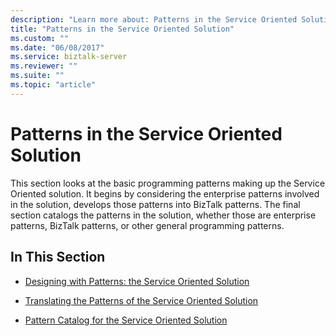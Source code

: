 ```yaml
---
description: "Learn more about: Patterns in the Service Oriented Solution"
title: "Patterns in the Service Oriented Solution"
ms.custom: ""
ms.date: "06/08/2017"
ms.service: biztalk-server
ms.reviewer: ""
ms.suite: ""
ms.topic: "article"
---
```

# Patterns in the Service Oriented Solution
This section looks at the basic programming patterns making up the Service Oriented solution. It begins by considering the enterprise patterns involved in the solution, develops those patterns into BizTalk patterns. The final section catalogs the patterns in the solution, whether those are enterprise patterns, BizTalk patterns, or other general programming patterns.  
  
## In This Section  
  
-   [Designing with Patterns: the Service Oriented Solution](../core/designing-with-patterns-the-service-oriented-solution.md)  
  
-   [Translating the Patterns of the Service Oriented Solution](../core/translating-the-patterns-of-the-service-oriented-solution.md)  
  
-   [Pattern Catalog for the Service Oriented Solution](../core/pattern-catalog-for-the-service-oriented-solution.md)
